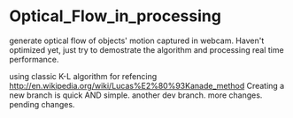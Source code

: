 Optical_Flow_in_processing
==========================

generate optical flow of objects' motion captured in webcam.
Haven't optimized yet, just try to demostrate the algorithm and processing real time performance.

using classic K-L algorithm for refencing 
http://en.wikipedia.org/wiki/Lucas%E2%80%93Kanade_method
Creating a new branch is quick AND simple.
another dev branch.
more changes.
pending changes.
